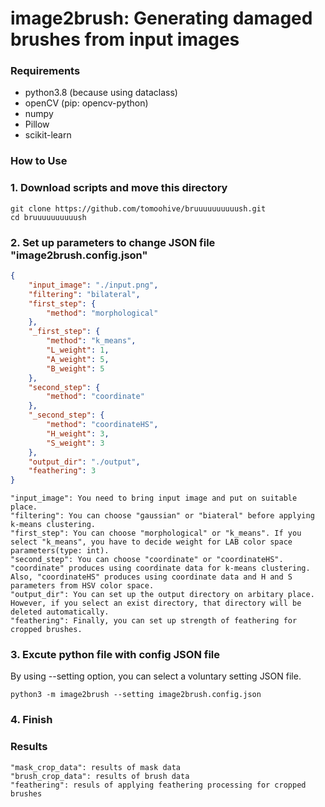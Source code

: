# image2brush: Generating damaged brushes from input images

### Requirements
- python3.8 (because using dataclass)
- openCV (pip: opencv-python)
- numpy
- Pillow
- scikit-learn

### How to Use
### 1. Download scripts and move this directory
```
git clone https://github.com/tomoohive/bruuuuuuuuuush.git
cd bruuuuuuuuuush
```

### 2. Set up parameters to change JSON file "image2brush.config.json"
```json
{
    "input_image": "./input.png",
    "filtering": "bilateral",
    "first_step": {
        "method": "morphological"
    },
    "_first_step": {
        "method": "k_means",
        "L_weight": 1,
        "A_weight": 5,
        "B_weight": 5
    },
    "second_step": {
        "method": "coordinate"
    },
    "_second_step": {
        "method": "coordinateHS",
        "H_weight": 3,
        "S_weight": 3
    },
    "output_dir": "./output",
    "feathering": 3
}
```

```
"input_image": You need to bring input image and put on suitable place.
"filtering": You can choose "gaussian" or "biateral" before applying k-means clustering.
"first_step": You can choose "morphological" or "k_means". If you select "k_means", you have to decide weight for LAB color space parameters(type: int).
"second_step": You can choose "coordinate" or "coordinateHS". "coordinate" produces using coordinate data for k-means clustering. Also, "coordinateHS" produces using coordinate data and H and S parameters from HSV color space.
"output_dir": You can set up the output directory on arbitary place. However, if you select an exist directory, that directory will be deleted automatically.
"feathering": Finally, you can set up strength of feathering for cropped brushes.
```

### 3. Excute python file with config JSON file
By using --setting option, you can select a voluntary setting JSON file.
```
python3 -m image2brush --setting image2brush.config.json
```

### 4. Finish

### Results
```
"mask_crop_data": results of mask data
"brush_crop_data": results of brush data
"feathering": resuls of applying feathering processing for cropped brushes
```